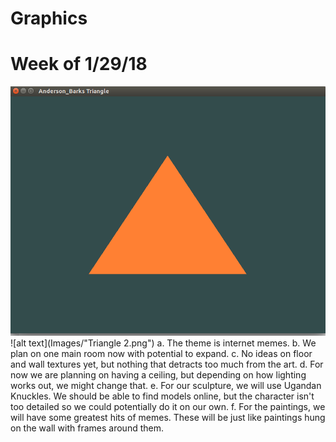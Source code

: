 # Graphics

# Week of 1/29/18
![alt text](https://github.com/Strider102/Graphics/blob/master/images/Triangle%201.png)
![alt text](Images/"Triangle 2.png")
	a. The theme is internet memes.
	b. We plan on one main room now with potential to expand.
	c. No ideas on floor and wall textures yet, but nothing that detracts too much from the art.
	d. For now we are planning on having a ceiling, but depending on how lighting works out, we might change that.
	e. For our sculpture, we will use Ugandan Knuckles. We should be able to find models online, but the character isn't too detailed so we could potentially do it on our own.
	f. For the paintings, we will have some greatest hits of memes. These will be just like paintings hung on the wall with frames around them.
